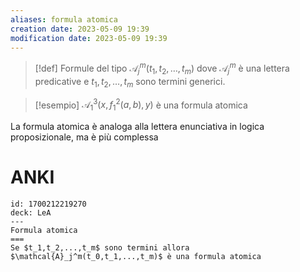 ```yaml
---
aliases: formula atomica
creation date: 2023-05-09 19:39
modification date: 2023-05-09 19:39
---
```


>[!def]
>Formule del tipo $\mathcal{A}_{j}^m(t_{1},t_{2},\dots,t_{m})$ dove $\mathcal{A}_{j}^m$ è una lettera predicative e $t_{1},t_{2},\dots,t_{m}$ sono termini generici.

>[!esempio]
>$\mathcal{A}_{1}^3 (x,f_{1}^2(a,b),y)$ è una formula atomica

La formula atomica è analoga alla lettera enunciativa in logica proposizionale, ma è più complessa

# ANKI

```anki
id: 1700212219270
deck: LeA
---
Formula atomica
===
Se $t_1,t_2,...,t_m$ sono termini allora $\mathcal{A}_j^m(t_0,t_1,...,t_m)$ è una formula atomica
```
